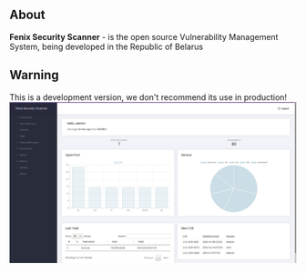 ## About
**Fenix Security Scanner** - is the open source Vulnerability Management System, being developed in the Republic of Belarus

## Warning
This is a development version, we don't recommend its use in production!
![GitHub Logo](img.png)

